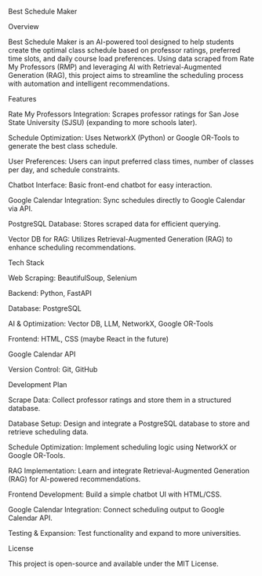 Best Schedule Maker

Overview

Best Schedule Maker is an AI-powered tool designed to help students create the optimal class schedule based on professor ratings, preferred time slots, and daily course load preferences. Using data scraped from Rate My Professors (RMP) and leveraging AI with Retrieval-Augmented Generation (RAG), this project aims to streamline the scheduling process with automation and intelligent recommendations.

Features

Rate My Professors Integration: Scrapes professor ratings for San Jose State University (SJSU) (expanding to more schools later).

Schedule Optimization: Uses NetworkX (Python) or Google OR-Tools to generate the best class schedule.

User Preferences: Users can input preferred class times, number of classes per day, and schedule constraints.

Chatbot Interface: Basic front-end chatbot for easy interaction.

Google Calendar Integration: Sync schedules directly to Google Calendar via API.

PostgreSQL Database: Stores scraped data for efficient querying.

Vector DB for RAG: Utilizes Retrieval-Augmented Generation (RAG) to enhance scheduling recommendations.

Tech Stack

Web Scraping: BeautifulSoup, Selenium

Backend: Python, FastAPI

Database: PostgreSQL

AI & Optimization: Vector DB, LLM, NetworkX, Google OR-Tools

Frontend: HTML, CSS (maybe React in the future)

Google Calendar API

Version Control: Git, GitHub

Development Plan

Scrape Data: Collect professor ratings and store them in a structured database.

Database Setup: Design and integrate a PostgreSQL database to store and retrieve scheduling data.

Schedule Optimization: Implement scheduling logic using NetworkX or Google OR-Tools.

RAG Implementation: Learn and integrate Retrieval-Augmented Generation (RAG) for AI-powered recommendations.

Frontend Development: Build a simple chatbot UI with HTML/CSS.

Google Calendar Integration: Connect scheduling output to Google Calendar API.

Testing & Expansion: Test functionality and expand to more universities.

License

This project is open-source and available under the MIT License.
